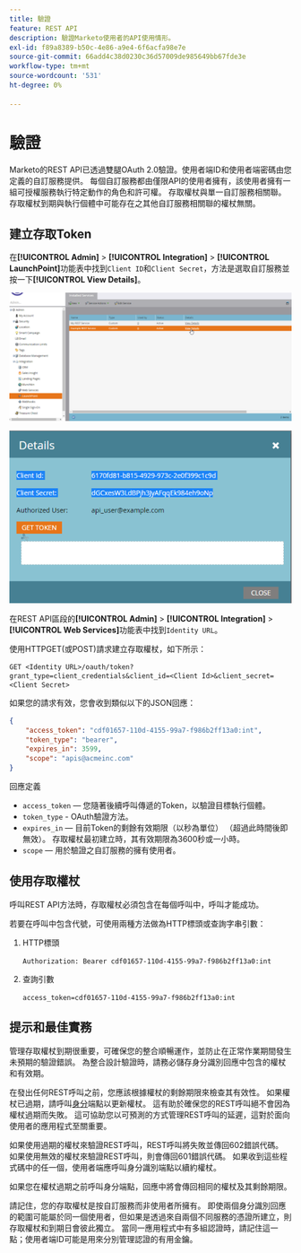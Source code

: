 ```yaml
---
title: 驗證
feature: REST API
description: 驗證Marketo使用者的API使用情形。
exl-id: f89a8389-b50c-4e86-a9e4-6f6acfa98e7e
source-git-commit: 66add4c38d0230c36d57009de985649bb67fde3e
workflow-type: tm+mt
source-wordcount: '531'
ht-degree: 0%

---
```


# 驗證

Marketo的REST API已透過雙腿OAuth 2.0驗證。使用者端ID和使用者端密碼由您定義的自訂服務提供。 每個自訂服務都由僅限API的使用者擁有，該使用者擁有一組可授權服務執行特定動作的角色和許可權。 存取權杖與單一自訂服務相關聯。 存取權杖到期與執行個體中可能存在之其他自訂服務相關聯的權杖無關。

## 建立存取Token

在&#x200B;**[!UICONTROL Admin]** > **[!UICONTROL Integration]** > **[!UICONTROL LaunchPoint]**&#x200B;功能表中找到`Client ID`和`Client Secret`，方法是選取自訂服務並按一下&#x200B;**[!UICONTROL View Details]**。

![取得REST服務詳細資料](assets/authentication-service-view-details.png)

![啟動點認證](assets/admin-launchpoint-credentials.png)

在REST API區段的&#x200B;**[!UICONTROL Admin]** > **[!UICONTROL Integration]** > **[!UICONTROL Web Services]**&#x200B;功能表中找到`Identity URL`。

使用HTTPGET(或POST)請求建立存取權杖，如下所示：

```
GET <Identity URL>/oauth/token?grant_type=client_credentials&client_id=<Client Id>&client_secret=<Client Secret>
```

如果您的請求有效，您會收到類似以下的JSON回應：

```json
{
    "access_token": "cdf01657-110d-4155-99a7-f986b2ff13a0:int",
    "token_type": "bearer",
    "expires_in": 3599,
    "scope": "apis@acmeinc.com"
}
```

回應定義

- `access_token` — 您隨著後續呼叫傳遞的Token，以驗證目標執行個體。
- `token_type` - OAuth驗證方法。
- `expires_in` — 目前Token的剩餘有效期限（以秒為單位） （超過此時間後即無效）。 存取權杖最初建立時，其有效期限為3600秒或一小時。
- `scope` — 用於驗證之自訂服務的擁有使用者。

## 使用存取權杖

呼叫REST API方法時，存取權杖必須包含在每個呼叫中，呼叫才能成功。

若要在呼叫中包含代號，可使用兩種方法做為HTTP標頭或查詢字串引數：

1. HTTP標頭

   `Authorization: Bearer cdf01657-110d-4155-99a7-f986b2ff13a0:int`

1. 查詢引數

   `access_token=cdf01657-110d-4155-99a7-f986b2ff13a0:int`

## 提示和最佳實務

管理存取權杖到期很重要，可確保您的整合順暢運作，並防止在正常作業期間發生未預期的驗證錯誤。 為整合設計驗證時，請務必儲存身分識別回應中包含的權杖和有效期。

在發出任何REST呼叫之前，您應該根據權杖的剩餘期限來檢查其有效性。 如果權杖已過期，請呼叫[身分](https://developer.adobe.com/marketo-apis/api/identity/#tag/Identity/operation/identityUsingGET)端點以更新權杖。 這有助於確保您的REST呼叫絕不會因為權杖過期而失敗。 這可協助您以可預測的方式管理REST呼叫的延遲，這對於面向使用者的應用程式至關重要。

如果使用過期的權杖來驗證REST呼叫，REST呼叫將失敗並傳回602錯誤代碼。 如果使用無效的權杖來驗證REST呼叫，則會傳回601錯誤代碼。 如果收到這些程式碼中的任一個，使用者端應呼叫身分識別端點以續約權杖。

如果您在權杖過期之前呼叫身分端點，回應中將會傳回相同的權杖及其剩餘期限。

請記住，您的存取權杖是按自訂服務而非使用者所擁有。 即使兩個身分識別回應的範圍可能屬於同一個使用者，但如果是透過來自兩個不同服務的憑證所建立，則存取權杖和到期日會彼此獨立。 當同一應用程式中有多組認證時，請記住這一點；使用者端ID可能是用來分別管理認證的有用金鑰。

